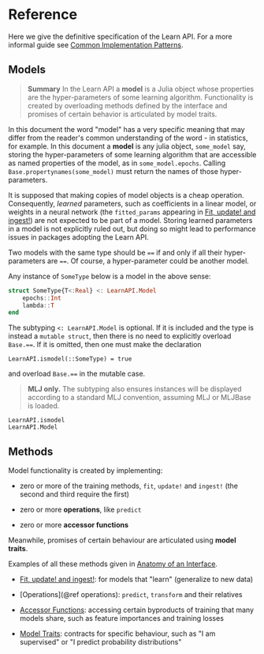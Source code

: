 # Reference

Here we give the definitive specification of the Learn API. For a more informal
guide see [Common Implementation Patterns](@ref).

## Models

> **Summary** In the Learn API a **model** is a Julia object whose properties are the
> hyper-parameters of some learning algorithm. Functionality is created by overloading
> methods defined by the interface and promises of certain behavior is articulated by
> model traits.

In this document the word "model" has a very specific meaning that may differ from the
reader's common understanding of the word - in statistics, for example. In this document a
**model** is any julia object, `some_model` say, storing the hyper-parameters of some
learning algorithm that are accessible as named properties of the model, as in
`some_model.epochs`. Calling `Base.propertynames(some_model)` must return the names of those
hyper-parameters.

It is supposed that making copies of model objects is a cheap operation. Consequently,
*learned* parameters, such as coefficients in a linear model, or weights in a neural network
(the `fitted_params` appearing in [Fit, update! and ingest!](@ref)) are not expected to be
part of a model. Storing learned parameters in a model is not explicitly ruled out, but
doing so might lead to performance issues in packages adopting the Learn API.

Two models with the same type should be `==` if and only if all their hyper-parameters are
`==`. Of course, a hyper-parameter could be another model.

Any instance of `SomeType` below is a model in the above sense:

```julia
struct SomeType{T<:Real} <: LearnAPI.Model
    epochs::Int
    lambda::T
end
```

The subtyping `<: LearnAPI.Model` is optional. If it is included and the type is instead
a `mutable struct`, then there is no need to explicitly overload `Base.==`. If it is
omitted, then one must make the declaration

`LearnAPI.ismodel(::SomeType) = true`

and overload `Base.==` in the mutable case. 

> **MLJ only.** The subtyping also ensures instances will be displayed according to a
> standard MLJ convention, assuming MLJ or MLJBase is loaded.

```@docs
LearnAPI.ismodel
LearnAPI.Model
```

## Methods

Model functionality is created by implementing:

- zero or more of the training methods, `fit`, `update!` and `ingest!` (the second and third
  require the first)

- zero or more **operations**, like `predict`

- zero or more **accessor functions**

Meanwhile, promises of certain behaviour are articulated using **model traits**. 

Examples of all these methods given in [Anatomy of an Interface](@ref).

- [Fit, update! and ingest!](@ref): for models that "learn" (generalize to
  new data)

- [Operations](@ref operations): `predict`, `transform` and their relatives

- [Accessor Functions](@ref): accessing certain byproducts of training that many models
  share, such as feature importances and training losses

- [Model Traits](@ref): contracts for specific behaviour, such as "I am supervised" or "I
  predict probability distributions"
